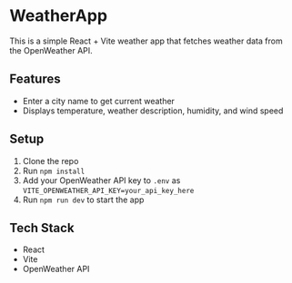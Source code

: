 # WeatherApp

This is a simple React + Vite weather app that fetches weather data from the OpenWeather API.

## Features
- Enter a city name to get current weather
- Displays temperature, weather description, humidity, and wind speed

## Setup
1. Clone the repo
2. Run `npm install`
3. Add your OpenWeather API key to `.env` as `VITE_OPENWEATHER_API_KEY=your_api_key_here`
4. Run `npm run dev` to start the app

## Tech Stack
- React
- Vite
- OpenWeather API
